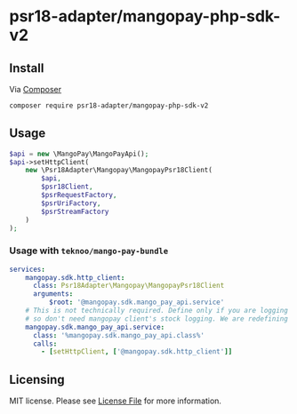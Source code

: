 #  psr18-adapter/mangopay-php-sdk-v2

## Install

Via [Composer](https://getcomposer.org/doc/00-intro.md)

```bash
composer require psr18-adapter/mangopay-php-sdk-v2
```
## Usage

```php
$api = new \MangoPay\MangoPayApi();
$api->setHttpClient(
    new \Psr18Adapter\Mangopay\MangopayPsr18Client(
        $api, 
        $psr18Client,
        $psrRequestFactory,
        $psrUriFactory, 
        $psrStreamFactory
    )
);
```

### Usage with `teknoo/mango-pay-bundle`
```yaml
services:
    mangopay.sdk.http_client:
      class: Psr18Adapter\Mangopay\MangopayPsr18Client
      arguments:
          $root: '@mangopay.sdk.mango_pay_api.service'
    # This is not technically required. Define only if you are logging all requests in your http client, 
    # so don't need mangopay client's stock logging. We are redefining original service to avoid setLogger call.
    mangopay.sdk.mango_pay_api.service:
      class: '%mangopay.sdk.mango_pay_api.class%'
      calls:
        - [setHttpClient, ['@mangopay.sdk.http_client']] 
```

## Licensing

MIT license. Please see [License File](LICENSE) for more information.
